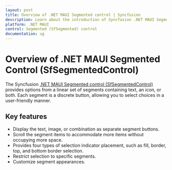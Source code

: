 ```yaml
---
layout: post
title: Overview of .NET MAUI Segmented control | Syncfusion
description: Learn about the introduction of Syncfusion .NET MAUI Segmented control (SfSegmentedControl) in mobile and desktop applications from a single shared codebase.
platform: .NET MAUI
control: Segmented (SfSegmented) control
documentation: ug
---
```

 
# Overview of .NET MAUI Segmented Control (SfSegmentedControl)

The Syncfusion [.NET MAUI Segmented control (SfSegmentedControl)](https://www.syncfusion.com/maui-controls/maui-segmented-control) provides options from a linear set of segments containing text, an icon, or both. Each segment is a discrete button, allowing you to select choices in a user-friendly manner.

## Key features 

* Display the text, image, or combination as separate segment buttons.
* Scroll the segment items to accommodate more items without occupying more space.
* Provides four types of selection indicator placement, such as fill, border, top, and bottom border selection.
* Restrict selection to specific segments.
* Customize segment appearances.